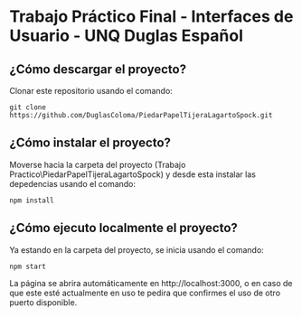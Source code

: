 # Trabajo Práctico Final - Interfaces de Usuario - UNQ Duglas Español

## ¿Cómo descargar el proyecto?
  Clonar este repositorio usando el comando:
  
    git clone https://github.com/DuglasColoma/PiedarPapelTijeraLagartoSpock.git
    
## ¿Cómo instalar el proyecto?
  Moverse hacia la carpeta del proyecto (Trabajo Practico\PiedarPapelTijeraLagartoSpock) y desde esta instalar las depedencias usando el comando:
  
    npm install

## ¿Cómo ejecuto localmente el proyecto?
  Ya estando en la carpeta del proyecto, se inicia usando el comando: 
  
    npm start
    
  La página se abrira automáticamente en http://localhost:3000, o en caso de que este esté actualmente en uso te pedira que confirmes el uso de otro puerto disponible.
